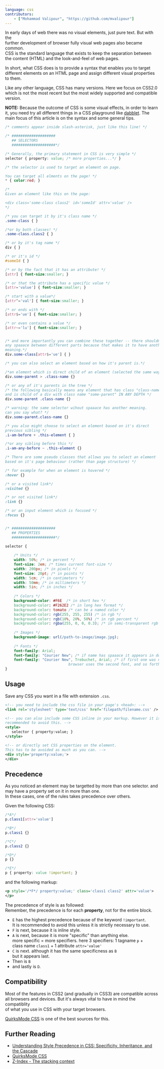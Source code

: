 ```yaml
---
language: css
contributors:
    - ["Mohammad Valipour", "https://github.com/mvalipour"]
---
```


In early days of web there was no visual elements, just pure text. But with the  
further development of browser fully visual web pages also became common.   
CSS is the standard language that exists to keep the separation between   
the content (HTML) and the look-and-feel of web pages.

In short, what CSS does is to provide a syntax that enables you to target   
different elements on an HTML page and assign different visual properties to them.

Like any other language, CSS has many versions. Here we focus on CSS2.0   
which is not the most recent but the most widely supported and compatible version.

**NOTE:** Because the outcome of CSS is some visual effects, in order to 
learn it, you need try all different things in a 
CSS playground like [dabblet](http://dabblet.com/).
The main focus of this article is on the syntax and some general tips.


```css
/* comments appear inside slash-asterisk, just like this line! */

/* ####################
   ## SELECTORS
   ####################*/

/* Generally, the primary statement in CSS is very simple */
selector { property: value; /* more properties...*/ }

/* the selector is used to target an element on page.

You can target all elments on the page! */
* { color:red; }

/*
Given an element like this on the page:

<div class='some-class class2' id='someId' attr='value' />
*/

/* you can target it by it's class name */
.some-class { }

/*or by both classes! */
.some-class.class2 { }

/* or by it's tag name */
div { }

/* or it's id */
#someId { }

/* or by the fact that it has an attribute! */
[attr] { font-size:smaller; }

/* or that the attribute has a specific value */
[attr='value'] { font-size:smaller; }

/* start with a value*/
[attr^='val'] { font-size:smaller; }

/* or ends with */
[attr$='ue'] { font-size:smaller; }

/* or even contains a value */
[attr~='lu'] { font-size:smaller; }


/* and more importantly you can combine these together -- there shouldn't be  
any spaaace between different parts because that makes it to have another  
meaning.*/
div.some-class[attr$='ue'] { }

/* you can also select an element based on how it's parent is.*/

/*an element which is direct child of an element (selected the same way) */
div.some-parent > .class-name {}

/* or any of it's parents in the tree */
/* the following basically means any element that has class "class-name"  
and is child of a div with class name "some-parent" IN ANY DEPTH */
div.some-parent .class-name {}

/* warning: the same selector wihout spaaace has another meaning.  
can you say what? */
div.some-parent.class-name {}

/* you also might choose to select an element based on it's direct  
previous sibling */
.i-am-before + .this-element { }

/*or any sibling before this */
.i-am-any-before ~ .this-element {}

/* There are some pseudo classes that allows you to select an element  
based on it's page behaviour (rather than page structure) */

/* for example for when an element is hovered */
:hover {}

/* or a visited link*/
:visited {}

/* or not visited link*/
:link {}

/* or an input element which is focused */
:focus {}


/* ####################
   ## PROPERTIES
   ####################*/

selector {
    
    /* Units */
    width: 50%; /* in percent */
    font-size: 2em; /* times current font-size */
    width: 200px; /* in pixels */
    font-size: 20pt; /* in points */
    width: 5cm; /* in centimeters */
    width: 50mm; /* in millimeters */
    width: 5in; /* in inches */
    
    /* Colors */
    background-color: #F6E  /* in short hex */
    background-color: #F262E2 /* in long hex format */
    background-color: tomato /* can be a named color */
    background-color: rgb(255, 255, 255) /* in rgb */
    background-color: rgb(10%, 20%, 50%) /* in rgb percent */
    background-color: rgba(255, 0, 0, 0.3); /* in semi-transparent rgb */
    
    /* Images */
    background-image: url(/path-to-image/image.jpg);
    
    /* Fonts */
    font-family: Arial;
    font-family: "Courier New"; /* if name has spaaace it appears in double-quote */
    font-family: "Courier New", Trebuchet, Arial; /* if first one was not found
    						 browser uses the second font, and so forth */
}

```

## Usage

Save any CSS you want in a file with extension `.css`.

```xml
<!-- you need to include the css file in your page's <head>: -->
<link rel='stylesheet' type='text/css' href='filepath/filename.css' />

<!-- you can also include some CSS inline in your markup. However it is highly  
recommended to avoid this. -->
<style>
   selector { property:value; }
</style>

<!-- or directly set CSS properties on the element. 
This has to be avoided as much as you can. -->
<div style='property:value;'>
</div>

```

## Precedence

As you noticed an element may be targetted by more than one selector. 
and may have a property set on it in more than one.  
In these cases, one of the rules takes precedence over others.

Given the following CSS:

```css
/*A*/
p.class1[attr='value']

/*B*/
p.class1 {}

/*C*/
p.class2 {}

/*D*/
p {}

/*E*/
p { property: value !important; }

```

and the following markup:

```xml
<p style='/*F*/ property:value;' class='class1 class2' attr='value'>
</p>
```

The precedence of style is as followed:  
Remember, the precedence is for each **property**, not for the entire block.

* `E` has the highest precedence because of the keyword `!important`.  
	It is recommended to avoid this unless it is strictly necessary to use.
* `F` is next, because it is inline style.
* `A` is next, because it is more "specific" than anything else.  
	more specific = more specifiers. here 3 specifiers: 1 tagname `p` +   
	class name `class1` + 1 attribute `attr='value'`
* `C` is next. although it has the same specificness as `B`  
	but it appears last.
* Then is `B`
* and lastly is `D`.

## Compatibility

Most of the features in CSS2 (and gradually in CSS3) are compatible across  
all browsers and devices. But it's always vital to have in mind the compatiblity  
of what you use in CSS with your target browsers.

[QuirksMode CSS](http://www.quirksmode.org/css/) is one of the best sources for this.

## Further Reading

* [Understanding Style Precedence in CSS: Specificity, Inheritance, and the Cascade](http://www.vanseodesign.com/css/css-specificity-inheritance-cascaade/)
* [QuirksMode CSS](http://www.quirksmode.org/css/)
* [Z-Index - The stacking context](https://developer.mozilla.org/en-US/docs/Web/Guide/CSS/Understanding_z_index/The_stacking_context)


